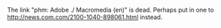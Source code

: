 The link \"phm: Adobe ./ Macromedia (en)\" is dead. Perhaps put in one
to <http://news.com.com/2100-1040-898061.html> instead.
